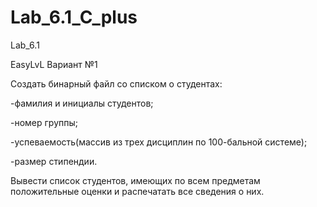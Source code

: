 # Lab_6.1_C_plus
Lab_6.1

EasyLvL
Вариант №1

Создать бинарный файл со списком о студентах:

-фамилия и инициалы студентов;

-номер группы;

-успеваемость(массив из трех дисциплин по 100-бальной системе);

-размер стипендии.

Вывести список студентов, имеющих по всем предметам положительные оценки и распечатать все сведения о них.
